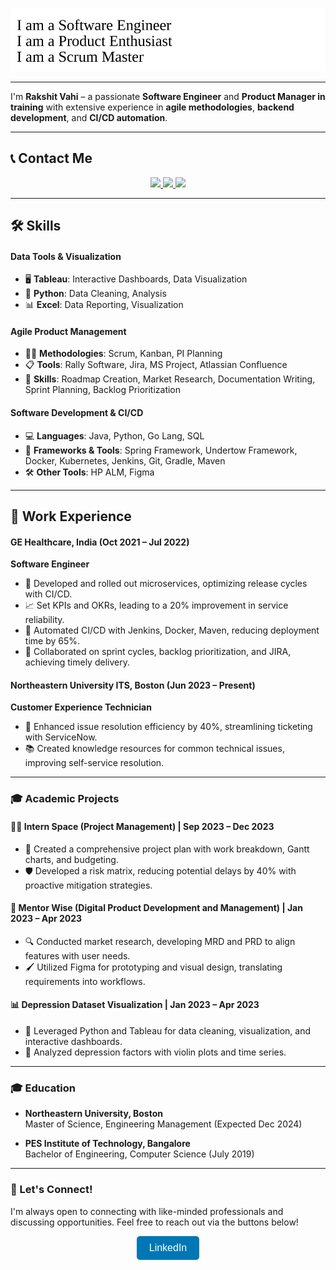 
<p align="center">
  <img src="https://github.com/Rakshitvahi/Rakshitvahi/blob/main/typing_animation.svg" alt="Typing Animation">
</p>

---

I'm **Rakshit Vahi** – a passionate **Software Engineer** and **Product Manager in training** with extensive experience in **agile methodologies**, **backend development**, and **CI/CD automation**.

---

## 📞 Contact Me

<p align="center">
  <a href="https://linkedin.com/in/rakshit-vahi" target="_blank">
    <img src="https://img.shields.io/badge/LinkedIn-Connect-blue?style=for-the-badge&logo=linkedin">
  </a>
  <a href="mailto:vahi.r@northeastern.edu" target="_blank">
    <img src="https://img.shields.io/badge/Email-Say%20Hi!-blue?style=for-the-badge&logo=gmail">
  </a>
  <a href="https://github.com/RakshitVahi" target="_blank">
    <img src="https://img.shields.io/badge/GitHub-Visit%20My%20Repos-black?style=for-the-badge&logo=github">
  </a>
</p>

---

## 🛠️ Skills

#### **Data Tools & Visualization**
- 🖥️ **Tableau**: Interactive Dashboards, Data Visualization
- 🐍 **Python**: Data Cleaning, Analysis
- 📊 **Excel**: Data Reporting, Visualization

#### **Agile Product Management**
- 🏃‍♂️ **Methodologies**: Scrum, Kanban, PI Planning
- 📋 **Tools**: Rally Software, Jira, MS Project, Atlassian Confluence
- 🚀 **Skills**: Roadmap Creation, Market Research, Documentation Writing, Sprint Planning, Backlog Prioritization

#### **Software Development & CI/CD**
- 💻 **Languages**: Java, Python, Go Lang, SQL
- 🔧 **Frameworks & Tools**: Spring Framework, Undertow Framework, Docker, Kubernetes, Jenkins, Git, Gradle, Maven
- 🛠️ **Other Tools**: HP ALM, Figma

---

## 💼 Work Experience

#### **GE Healthcare, India** (Oct 2021 – Jul 2022)
**Software Engineer**
- 🚀 Developed and rolled out microservices, optimizing release cycles with CI/CD.
- 📈 Set KPIs and OKRs, leading to a 20% improvement in service reliability.
- 🤖 Automated CI/CD with Jenkins, Docker, Maven, reducing deployment time by 65%.
- 💼 Collaborated on sprint cycles, backlog prioritization, and JIRA, achieving timely delivery.

#### **Northeastern University ITS, Boston** (Jun 2023 – Present)
**Customer Experience Technician**
- 🔄 Enhanced issue resolution efficiency by 40%, streamlining ticketing with ServiceNow.
- 📚 Created knowledge resources for common technical issues, improving self-service resolution.

---

### 🎓 Academic Projects

#### 🧑‍💼 **Intern Space** (Project Management) | **Sep 2023 – Dec 2023**
- 📅 Created a comprehensive project plan with work breakdown, Gantt charts, and budgeting.
- 🛡️ Developed a risk matrix, reducing potential delays by 40% with proactive mitigation strategies.

#### 💼 **Mentor Wise** (Digital Product Development and Management) | **Jan 2023 – Apr 2023**
- 🔍 Conducted market research, developing MRD and PRD to align features with user needs.
- 🖌️ Utilized Figma for prototyping and visual design, translating requirements into workflows.

#### 📊 **Depression Dataset Visualization** | **Jan 2023 – Apr 2023**
- 🐍 Leveraged Python and Tableau for data cleaning, visualization, and interactive dashboards.
- 🎻 Analyzed depression factors with violin plots and time series.

---

### 🎓 Education

- **Northeastern University, Boston**  
  Master of Science, Engineering Management (Expected Dec 2024)

- **PES Institute of Technology, Bangalore**  
  Bachelor of Engineering, Computer Science (July 2019)

---

### 🧩 Let's Connect!

I'm always open to connecting with like-minded professionals and discussing opportunities. Feel free to reach out via the buttons below!

<p align="center">
  <a href="https://linkedin.com/in/rakshit-vahi" target="_blank" style="text-decoration:none;">
    <button style="background-color:#0077B5;color:white;padding:10px 20px;border-radius:5px;border:none;font-size:16px;">LinkedIn</button>
  </a>
  <a href="mailto:vahi.r@northeastern.edu" target="_blank" style="text-decoration:none;">

<style>
  /* Typing Animation */
  #intro::after {
    content: '|';
    animation: blink 0.7s infinite;
  }
  
  @keyframes blink {
    0%, 100% {
      opacity: 1;
    }
    50% {
      opacity: 0;
    }
  }
  
  #intro {
    font-size: 24px;
    font-weight: bold;
    animation: typing 4s steps(30, end), erase 4s steps(30, end) 4s, typing 4s steps(30, end) 8s;
    white-space: nowrap;
    overflow: hidden;
    border-right: 3px solid;
  }
  
  @keyframes typing {
    from {
      width: 0;
    }
    to {
      width: 100%;
    }
  }
  
  @keyframes erase {
    from {
      width: 100%;
    }
    to {
      width: 0;
    }
  }
</style>

<script>
  const texts = ["I am a Software Engineer", "I am a Product Enthusiast", "I am a Scrum Master"];
  let index = 0;
  const intro = document.getElementById("intro");

  function typeText() {
    intro.textContent = texts[index];
    index = (index + 1) % texts.length;
    setTimeout(typeText, 4000);
  }

  typeText();
</script>
